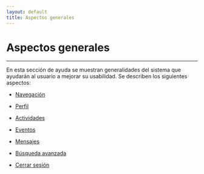 ```yaml
---
layout: default
title: Aspectos generales
---
```


# Aspectos generales
---------------------------------------
  En esta sección de ayuda se muestran generalidades del sistema que ayudarán al usuario a mejorar su usabilidad.
  Se describen los siguientes aspectos:

  *   [Navegación](navegacion.html)

  *   [Perfil](perfil.html)

  *   [Actividades](navegacion.html)

  *   [Eventos](navegacion.html)

  *   [Mensajes](navegacion.html)

  *   [Búsqueda avanzada](navegacion.html)

  *   [Cerrar sesión](cerrarsesion.html)
